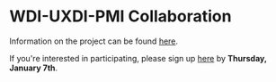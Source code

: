 # WDI-UXDI-PMI Collaboration

Information on the project can be found [here]().

If you're interested in participating, please sign up [here](http://goo.gl/forms/sKkSI23GX2) by **Thursday, January 7th**.
